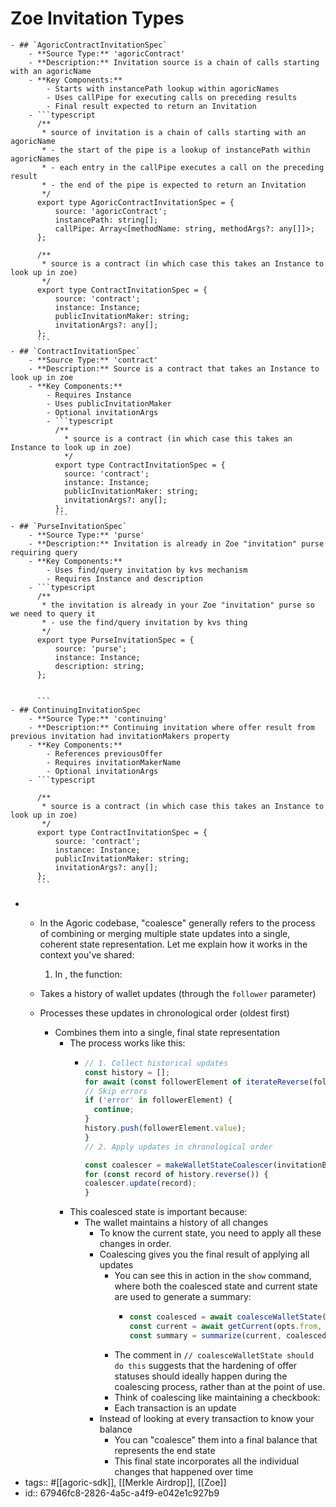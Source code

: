 # Zoe Invitation Types
	- ## `AgoricContractInvitationSpec`
		- **Source Type:** 'agoricContract'
		- **Description:** Invitation source is a chain of calls starting with an agoricName
		- **Key Components:**
			- Starts with instancePath lookup within agoricNames
			- Uses callPipe for executing calls on preceding results
			- Final result expected to return an Invitation
		- ```typescript
		  /**
		   * source of invitation is a chain of calls starting with an agoricName
		   * - the start of the pipe is a lookup of instancePath within agoricNames
		   * - each entry in the callPipe executes a call on the preceding result
		   * - the end of the pipe is expected to return an Invitation
		   */
		  export type AgoricContractInvitationSpec = {
		      source: 'agoricContract';
		      instancePath: string[];
		      callPipe: Array<[methodName: string, methodArgs?: any[]]>;
		  };
		  
		  /**
		   * source is a contract (in which case this takes an Instance to look up in zoe)
		   */
		  export type ContractInvitationSpec = {
		      source: 'contract';
		      instance: Instance;
		      publicInvitationMaker: string;
		      invitationArgs?: any[];
		  };
		  ```
	- ## `ContractInvitationSpec`
		- **Source Type:** 'contract'
		- **Description:** Source is a contract that takes an Instance to look up in zoe
		- **Key Components:**
			- Requires Instance
			- Uses publicInvitationMaker
			- Optional invitationArgs
			- ```typescript
			  /**
			    * source is a contract (in which case this takes an Instance to look up in zoe)
			    */
			  export type ContractInvitationSpec = {
			    source: 'contract';
			    instance: Instance;
			    publicInvitationMaker: string;
			    invitationArgs?: any[];
			  };
			  ```
	- ## `PurseInvitationSpec`
		- **Source Type:** 'purse'
		- **Description:** Invitation is already in Zoe "invitation" purse requiring query
		- **Key Components:**
			- Uses find/query invitation by kvs mechanism
			- Requires Instance and description
		- ```typescript
		  /**
		   * the invitation is already in your Zoe "invitation" purse so we need to query it
		   * - use the find/query invitation by kvs thing
		   */
		  export type PurseInvitationSpec = {
		      source: 'purse';
		      instance: Instance;
		      description: string;
		  };
		  
		  
		  ```
	- ## ContinuingInvitationSpec
		- **Source Type:** 'continuing'
		- **Description:** Continuing invitation where offer result from previous invitation had invitationMakers property
		- **Key Components:**
			- References previousOffer
			- Requires invitationMakerName
			- Optional invitationArgs
		- ```typescript
		  
		  /**
		   * source is a contract (in which case this takes an Instance to look up in zoe)
		   */
		  export type ContractInvitationSpec = {
		      source: 'contract';
		      instance: Instance;
		      publicInvitationMaker: string;
		      invitationArgs?: any[];
		  };
		  ```
-
	- In the Agoric codebase, "coalesce" generally refers to the process of combining or merging multiple state updates into a single, coherent state representation. Let me explain how it works in the context you've shared:
	  
	  1. In <mcfile name="wallet.js" path="/Users/tgreco/agoric-sdk/packages/agoric-cli/src/lib/wallet.js"></mcfile>, the <mcsymbol name="coalesceWalletState" filename="wallet.js" path="/Users/tgreco/agoric-sdk/packages/agoric-cli/src/lib/wallet.js" startline="111" type="function"></mcsymbol> function:
	- Takes a history of wallet updates (through the `follower` parameter)
	- Processes these updates in chronological order (oldest first)
		- Combines them into a single, final state representation
			- The process works like this:
				- ```javascript
				  // 1. Collect historical updates
				  const history = [];
				  for await (const followerElement of iterateReverse(follower)) {
				  // Skip errors
				  if ('error' in followerElement) {
				    continue;
				  }
				  history.push(followerElement.value);
				  }
				  // 2. Apply updates in chronological order
				  
				  const coalescer = makeWalletStateCoalescer(invitationBrand);
				  for (const record of history.reverse()) {
				  coalescer.update(record);
				  }
				  ```
			- This coalesced state is important because:
				- The wallet maintains a history of all changes
					- To know the current state, you need to apply all these changes in order.
					- Coalescing gives you the final result of applying all updates
						- You can see this in action in the <mcfile name="wallet.js" path="/Users/tgreco/agoric-sdk/packages/agoric-cli/src/commands/wallet.js"></mcfile> `show` command, where both the coalesced state and current state are used to generate a summary:
							- ```javascript
							  const coalesced = await coalesceWalletState(follower);
							  const current = await getCurrent(opts.from, { readLatestHead });
							  const summary = summarize(current, coalesced, agoricNames);
							  ```
						- The comment in <mcfile name="inter.js" path="/Users/tgreco/agoric-sdk/packages/agoric-cli/src/commands/inter.js"></mcfile> `// coalesceWalletState should do this` suggests that the hardening of offer statuses should ideally happen during the coalescing process, rather than at the point of use.
						- Think of coalescing like maintaining a checkbook:
						- Each transaction is an update
					- Instead of looking at every transaction to know your balance
						- You can "coalesce" them into a final balance that represents the end state
						- This final state incorporates all the individual changes that happened over time
- tags:: #[[agoric-sdk]], [[Merkle Airdrop]], [[Zoe]]
- id:: 67946fc8-2826-4a5c-a4f9-e042e1c927b9